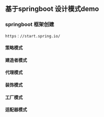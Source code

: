 ## 基于springboot 设计模式demo

### springboot 框架创建

```
https：//start.spring.io/
```

#### 策略模式

#### 建造者模式

#### 代理模式

#### 装饰模式

#### 工厂模式

#### 适配器模式
